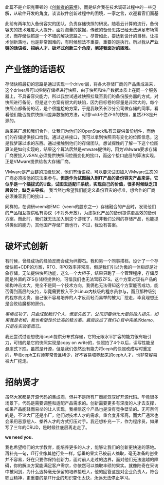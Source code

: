 此篇不是介绍克莱顿的《[创新者的窘境](https://book.douban.com/subject/4243770/)》，而是结合我在技术调研过程中的一些见解，从软件开发的角度，谈谈软件创新过程中的困境，一家之言，欢迎看官们面基

此前有两年加入备份容灾的团队，负责存储快照的研发。随着云计算的流行，备份容灾的技术难度大大提升，面对海量的数据，传统的备份思路已经无法满足市场需求，而存储快照是一个不错的解决思路之一。尽管如此，要达到设计的目标，让技术创新落地，也是非常困难的，有时候想法不重要，重要的是执行。所以我从**产业链的话语权、招纳人才、破坏式创新三个角度，阐述我面对的困难。**

# 产业链的话语权
存储快照最初的思路是通过实现一个driver层，将各大存储厂商的产品集成进来，这个driver层可以控制存储柜进行快照，由于快照和生产数据本质上在同一个服务器上，不具备容灾能力，所以我尝试通过快照挂载至我们的备份服务器的方式，对快照进行备份，但是这个方案有很大的缺陷，因为目标卷的容量是非常大的，每个快照点都备份的话，是个很尴尬的方案，于是我联系长沙分公司做存储的同事，看看他们能否提供快照间差异数据的方法，可惜hold不住ZFS的快照，虽然ZFS是开源的。

后来某厂想和我们合作，让我们为他们的OpenStack私有云提供备份组件，而他们的存储提供接口给我，通过这些接口，我可以拿到快照间有变化的位图信息，这是我梦寐以求的东西。通过接触到他们的存储团队，想试探性的了解一下这个位图算法是如何实现的，结果这个算法居然是vmware提供的，因为VMware要求存储厂商要接入vSAN,必须提供快照间位图变化的接口，而这个接口底层的算法实现，正是VMware提供给各大存储厂商。

VMware是产业链的顶级玩家，他们有话语权，可以要求试图加入VMware生态的厂商必须按他的玩法来参与。**但是作为试图融入到IT产品的备份容灾产品来讲，它似乎是一个插拔式的U盘，试图去适配IT系统，实现自己的价值，很多时候缺乏顶层设计，缺乏主导权。** 我当然也希望我们能定义备份容灾的标准，想合作的厂商必须兼容我们的接口......

同样的，在调研veem和EMC（veem的股东之一）存储融合的产品时，发现他们的产品相互提供私有协议（不对外开放），为虚拟化产品的备份提供更高效的备份方案。而此时，我们就无法加入到这个游戏了，除非我们公司的存储产品，也能提供类似的能力，其他国产存储厂商也行，不过，我没有答案。

# 破坏式创新
有时候，曾经成功的经验反而会成为绊脚石。我和另一个同事搭档，设计了一个存储快照+CDP的方案，RTO、RPO效率非常高，但是我们引以为傲的一体柜却是对象存储，无法提供快照功能，这么一个大柜子，结果只跑了一个管理程序，存储反而是外置的ZFS存储柜提供的，可惜我们也无法驾驭ZFS。这个方案对现有产品的架构冲击太大，完全不是同一个技术方向，我俩也无法得知这个方案能否成功，能否得到高层的支持，毕竟需要投入不少Linux内核级的程序员参与，而且那种级别的程序员太贵，自己很不容易培养的人才反而轻而易举的被大厂挖走，毕竟理想还是会败给魔都的房价。

*事情成功了，只会成就我们个人，但是失败了，公司却要消化大量的投入损失，如果我是老板，我也希望性价比高的稳方案。最后这成了我们心目中完美的demo，只是在实验室而已。*

我还尝试过设想使用ceph提供分布式存储，它的无限水平扩容的能力很有吸引力，可惜的是它的快照实现是copy on write的，快照拍了4个以后，读写性能呈悬崖式下跌。虽然是开源，但是我们依然没有能力将ceph的快照改成写时重定向，毕竟ceph工程师非常贵且稀少，好不容易培养起来的ceph人才，也非常容易被大厂挖走。

# 招纳贤才
虽然大家都是开源代码的集成商，但并不是所有厂商能驾驭好开源代码。毕竟很多场景下，代码是需要调整和适配产品需求的。创新需要更多有深度的人才去支撑，如果产品能轻而易举的让人实现，我相信这个产品也是没有竞争壁垒的。无可奈何的是，不论大厂还是小厂，他们对技术人才的需求，重合度非常高，而大厂通常也会采用恶意挖人、豢养人才的方式打压对手。我还想补充一下，作为程序员，如果写了三年的CRUD，是时候往底层再走走了。

**we need you.**

我也希望咱们的大学教育，能培养更多的人才，能够让我们的创新更快速的落地。再补充一句，IT行业像其他行业一样，低垂的果实已被前人摘取，毫无准备的创业并不容易，好在只要你保持创新力，面对前人走过的边界，面对他们无法逾越的障碍，你的解决方案能满足客户需求，你依然可以摘取丰硕的果实。就像陆奇在采访中被问到，为什么选择毫无保留的培养接班人，他的回答这是对企业负责人，符合职业精神，更重要的是IT行业的知识变化太快，永远无法停止学习。